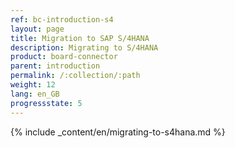 ```yaml
---
ref: bc-introduction-s4
layout: page
title: Migration to SAP S/4HANA
description: Migrating to S/4HANA
product: board-connector
parent: introduction
permalink: /:collection/:path
weight: 12
lang: en_GB
progressstate: 5
---
```


{% include _content/en/migrating-to-s4hana.md %}